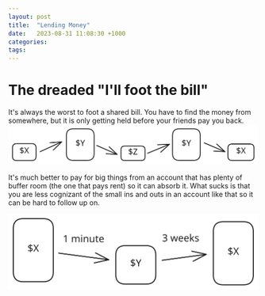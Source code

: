 ```yaml
---
layout: post
title:  "Lending Money"
date:   2023-08-31 11:08:30 +1000
categories:
tags:
---
```

# The dreaded "I'll foot the bill"
It's always the worst to foot a shared bill. You have to find the money from somewhere, but it is only getting held before your friends pay you back.
![](attachments/2023-08-31-drawing_0.svg)

It's much better to pay for big things from an account that has plenty of buffer room (the one that pays rent) so it can absorb it. What sucks is that you are less cognizant of the small ins and outs in an account like that so it can be hard to follow up on.

![](../assets/img/2023-08-31-how-to-handle-lending-money-drawing-2023-08-31.svg)
